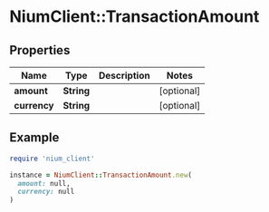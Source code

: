 # NiumClient::TransactionAmount

## Properties

| Name | Type | Description | Notes |
| ---- | ---- | ----------- | ----- |
| **amount** | **String** |  | [optional] |
| **currency** | **String** |  | [optional] |

## Example

```ruby
require 'nium_client'

instance = NiumClient::TransactionAmount.new(
  amount: null,
  currency: null
)
```

